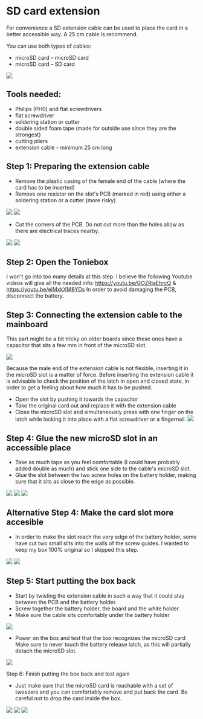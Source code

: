 # SD card extension
For convenience a SD extension cable can be used to place the card in a better accessible way. A 25 cm cable is recommend.

You can use both types of cables:

* microSD card – microSD card
* microSD card – SD card

![](https://raw.githubusercontent.com/toniebox-reverse-engineering/toniebox/master/pics/sd_extension_cable.jpg)

## Tools needed:
- Philips (PH0) and flat screwdrivers
- flat screwdriver
- soldering station or cutter
- double sided foam tape (made for outside use since they are the strongest)
- cutting pliers
- extension cable - minimum 25 cm long 

## Step 1: Preparing the extension cable

- Remove the plastic casing of the female end of the cable (where the card has to be inserted)
- Remove one resistor on the slot's PCB (marked in red) using either a soldering station or a cutter (more risky)

![](https://github.com/danieldur/toniebox/blob/master/pics/microSD-extension-cable/pic01.jpg)
![](https://github.com/danieldur/toniebox/blob/master/pics/microSD-extension-cable/pic02.jpg)

- Cut the corners of the PCB. Do not cut more than the holes allow as there are electrical traces nearby.

![](https://github.com/danieldur/toniebox/blob/master/pics/microSD-extension-cable/pic03.jpg)
![](https://github.com/danieldur/toniebox/blob/master/pics/microSD-extension-cable/pic04.jpg)

## Step 2: Open the Toniebox

I won't go into too many details at this step. I believe the following Youtube videos will give all the needed info: https://youtu.be/GOZRjaEhrcQ & https://youtu.be/eiMxkXM8YDs
In order to avoid damaging the PCB, disconnect the battery.

## Step 3: Connecting the extension cable to the mainboard

This part might be a bit tricky on older boards since these ones have a capacitor that sits a few mm in front of the microSD slot. 

![](https://github.com/danieldur/toniebox/blob/master/pics/microSD-extension-cable/pic05.jpg)

Because the male end of the extension cable is not flexible, inserting it in the microSD slot is a matter of force. Before inserting the extension cable it is advisable to check the position of the latch in open and closed state, in order to get a feeling about how much it has to be pushed.

- Open the slot by pushing it towards the capacitor
- Take the original card out and replace it with the extension cable
- Close the microSD slot and simultaneously press with one finger on the latch while locking it into place with a flat screwdriver or a fingernail.
![](https://github.com/danieldur/toniebox/blob/master/pics/microSD-extension-cable/pic09.jpg)

## Step 4: Glue the new microSD slot in an accessible place

- Take as much tape as you feel comfortable (I could have probably added double as much) and stick one side to the cable's microSD slot.
- Glue the slot between the two screw holes on the battery holder, making sure that it sits as close to the edge as possible.

![](https://github.com/danieldur/toniebox/blob/master/pics/microSD-extension-cable/pic10.jpg)
![](https://github.com/danieldur/toniebox/blob/master/pics/microSD-extension-cable/pic11.jpg)
![](https://github.com/danieldur/toniebox/blob/master/pics/microSD-extension-cable/pic12.jpg)

## Alternative Step 4: Make the card slot more accesible

- In order to make the slot reach the very edge of the battery holder, some have cut two small slits into the walls of the screw guides. I wanted to keep my box 100% original so I skipped this step.

![](https://github.com/danieldur/toniebox/blob/master/pics/microSD-extension-cable/pic13.jpg)
![](https://github.com/danieldur/toniebox/blob/master/pics/microSD-extension-cable/pic14.jpg)

## Step 5: Start putting the box back

- Start by twisting the extension cable in such a way that it could stay between the PCB and the battery holder.
- Screw together the battery holder, the board and the white holder. 
- Make sure the cable sits comfortably under the battery holder

![](https://github.com/danieldur/toniebox/blob/master/pics/microSD-extension-cable/pic15.jpg)

- Power on the box and test that the box recognizes the microSD card
Make sure to never touch the battery release latch, as this will partially detach the microSD slot.

![](https://github.com/danieldur/toniebox/blob/master/pics/microSD-extension-cable/pic16.jpg)

Step 6: Finish putting the box back and test again

- Just make sure that the microSD card is reachable with a set of tweezers and you can comfortably remove and put back the card. Be careful not to drop the card inside the box.

![](https://github.com/danieldur/toniebox/blob/master/pics/microSD-extension-cable/pic17.jpg)
![](https://github.com/danieldur/toniebox/blob/master/pics/microSD-extension-cable/pic18.jpg)
![](https://github.com/danieldur/toniebox/blob/master/pics/microSD-extension-cable/pic19.jpg)
